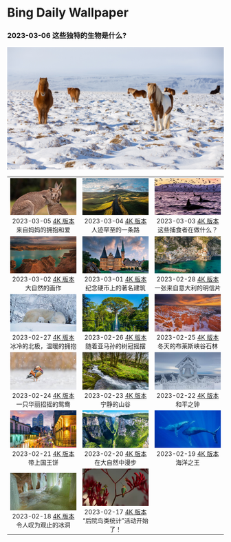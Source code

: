 # Bing Daily Wallpaper

### 2023-03-06 这些独特的生物是什么?

![](./static/2023-03-06_4k.jpg)

|      |      |      |
|:----:|:----:|:----:|
|![](./static/2023-03-05_preview.jpg)<br> 2023-03-05 [4K 版本](./static/2023-03-05_4k.jpg) <br> 来自妈妈的拥抱和爱|![](./static/2023-03-04_preview.jpg)<br> 2023-03-04 [4K 版本](./static/2023-03-04_4k.jpg) <br> 人迹罕至的一条路|![](./static/2023-03-03_preview.jpg)<br> 2023-03-03 [4K 版本](./static/2023-03-03_4k.jpg) <br> 这些捕食者在做什么？|
|![](./static/2023-03-02_preview.jpg)<br> 2023-03-02 [4K 版本](./static/2023-03-02_4k.jpg) <br> 大自然的画作|![](./static/2023-03-01_preview.jpg)<br> 2023-03-01 [4K 版本](./static/2023-03-01_4k.jpg) <br> 纪念硬币上的著名建筑|![](./static/2023-02-28_preview.jpg)<br> 2023-02-28 [4K 版本](./static/2023-02-28_4k.jpg) <br> 一张来自意大利的明信片|
|![](./static/2023-02-27_preview.jpg)<br> 2023-02-27 [4K 版本](./static/2023-02-27_4k.jpg) <br> 冰冷的北极，温暖的拥抱|![](./static/2023-02-26_preview.jpg)<br> 2023-02-26 [4K 版本](./static/2023-02-26_4k.jpg) <br> 随着亚马孙的树冠摇摆|![](./static/2023-02-25_preview.jpg)<br> 2023-02-25 [4K 版本](./static/2023-02-25_4k.jpg) <br> 冬天的布莱斯峡谷石林|
|![](./static/2023-02-24_preview.jpg)<br> 2023-02-24 [4K 版本](./static/2023-02-24_4k.jpg) <br> 一只华丽招摇的鸳鸯|![](./static/2023-02-23_preview.jpg)<br> 2023-02-23 [4K 版本](./static/2023-02-23_4k.jpg) <br> 宁静的山谷|![](./static/2023-02-22_preview.jpg)<br> 2023-02-22 [4K 版本](./static/2023-02-22_4k.jpg) <br> 和平之钟|
|![](./static/2023-02-21_preview.jpg)<br> 2023-02-21 [4K 版本](./static/2023-02-21_4k.jpg) <br> 带上国王饼|![](./static/2023-02-20_preview.jpg)<br> 2023-02-20 [4K 版本](./static/2023-02-20_4k.jpg) <br> 在大自然中漫步|![](./static/2023-02-19_preview.jpg)<br> 2023-02-19 [4K 版本](./static/2023-02-19_4k.jpg) <br> 海洋之王|
|![](./static/2023-02-18_preview.jpg)<br> 2023-02-18 [4K 版本](./static/2023-02-18_4k.jpg) <br> 令人叹为观止的冰洞|![](./static/2023-02-17_preview.jpg)<br> 2023-02-17 [4K 版本](./static/2023-02-17_4k.jpg) <br> “后院鸟类统计”活动开始了！